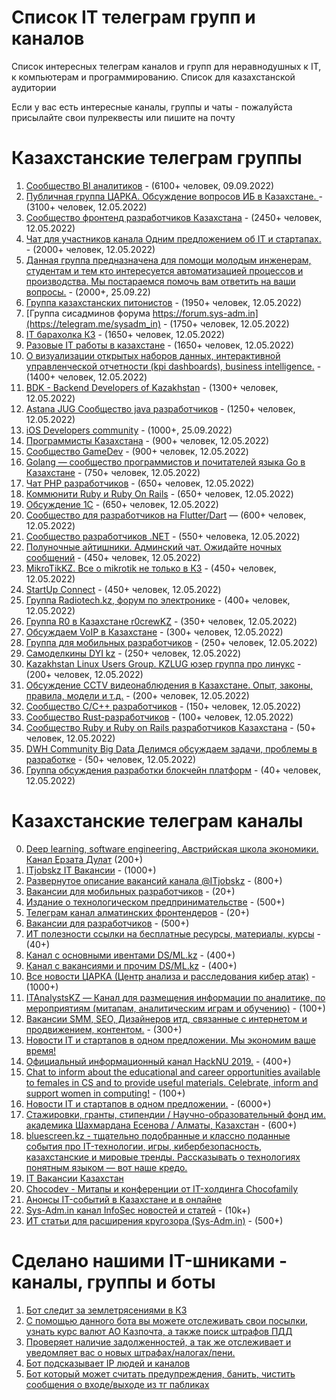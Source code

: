 # Список IT телеграм групп и каналов

Список интересных телеграм каналов и групп для неравнодушных к IT, к компьютерам и программированию. Список для казахстанской аудитории

Если у вас есть интересные каналы, группы и чаты - пожалуйста присылайте свои пулреквесты или пишите на почту

# Казахстанские телеграм группы

1. [Сообщество BI аналитиков](https://t.me/kz_bi) - (6100+ человек, 09.09.2022)
1. [Публичная группа ЦАРКА. Обсуждение вопросов ИБ в Казахстане. ](https://t.me/cyberseckz) - (3100+ человек, 12.05.2022)
2. [Сообщество фронтенд разработчиков Казахстана](https://t.me/frontendkz) - (2450+ человек, 12.05.2022)
3. [Чат для участников канала Одним предложением об IT и стартапах. ](https://t.me/thetechkzchat) - (2000+ человек, 12.05.2022)
3. [Данная группа предназначена для помощи молодым инженерам, студентам и тем кто интересуется автоматизацией процессов и производства. Мы постараемся помочь вам ответить на ваши вопросы.](https://t.me/automation_kz) - (2000+, 25.09.22)
4. [Группа казахстанских питонистов](https://t.me/python_kz) - (1950+ человек, 12.05.2022)
5. [Группа сисадминов форума https://forum.sys-adm.in](https://telegram.me/sysadm_in) - (1750+ человек, 12.05.2022)
6. [IT барахолка КЗ](http://t.me/itbazarkz) - (1650+ человек, 12.05.2022)
7. [Разовые IT работы в казахстане](https://t.me/itmankz) - (1650+ человек, 12.05.2022)
8. [О визуализации открытых наборов данных, интерактивной управленческой отчетности (kpi dashboards), business intelligence.](https://t.me/datanomika) - (1400+ человек, 12.05.2022)
9. [BDK - Backend Developers of Kazakhstan](https://t.me/backenderskz) - (1300+ человек, 12.05.2022)
10. [Astana JUG Cообщество java разработчиков](https://t.me/astanajug) - (1250+ человек, 12.05.2022)
10. [iOS Developers community](https://t.me/iOSDevelopers_KZ) - (1000+, 25.09.2022)
11. [Программисты Казахстана](https://t.me/devkz) - (900+ человек, 12.05.2022)
12. [Сообщество GameDev](https://t.me/gamedevkz) - (900+ человек, 12.05.2022)
13. [Golang — сообщество программистов и почитателей языка Go в Казахстане](https://t.me/go_kz) - (750+ человек, 12.05.2022)
14. [Чат PHP разработчиков](https://t.me/phpdevconf) - (650+ человек, 12.05.2022)
15. [Коммюнити Ruby и Ruby On Rails](https://t.me/rubyata) - (650+ человек, 12.05.2022)
16. [Обсуждение 1С](https://t.me/kz_1C) - (650+ человек, 12.05.2022)
17. [Сообщество для разработчиков на Flutter/Dart](https://t.me/dart_kz) — (600+ человек, 12.05.2022)
18. [Сообщество разработчиков .NET](https://t.me/dotnetgroup) - (550+ человека, 12.05.2022)
19. [Полуночные айтишники. Админский чат. Ожидайте ночных сообщений](https://t.me/devnullkz) - (450+ человек, 12.05.2022)
20. [MikroTikKZ. Все о mikrotik не только в КЗ](https://t.me/MikroTikKZ) - (450+ человек, 12.05.2022)
21. [StartUp Connect](https://t.me/startup_connect) - (450+ человек, 12.05.2022)
22. [Группа Radiotech.kz, форум по электронике](https://t.me/radiotechkz) - (400+ человек, 12.05.2022)
23. [Группа R0 в Казахстане r0crewKZ](https://t.me/r0crewKZ) - (350+ человек, 12.05.2022)
24. [Обсуждаем VoIP в Казахстане](https://t.me/sipvoipkz) - (300+ человек, 12.05.2022)
25. [Группа для мобильных разработчиков](https://t.me/mobile_developers_kz) - (250+ человек, 12.05.2022)
26. [Самоделкины DYI kz](https://t.me/diykz) - (250+ человек, 12.05.2022)
27. [Kazakhstan Linux Users Group. KZLUG юзер группа про линукс](https://t.me/kzlug) - (200+ человек, 12.05.2022)
28. [Обсуждение CCTV видеонаблюдения в Казахстане. Опыт, законы, правила, модели и т.д.](https://t.me/cctvkz) - (200+ человек, 12.05.2022)
29. [Сообщество С/С++ разработчиков](https://t.me/cppkz) - (150+ человек, 12.05.2022)
30. [Сообщество Rust-разработчиков](https://t.me/rustlang_kz) - (100+ человек, 12.05.2022)
31. [Сообщество Ruby и Ruby on Rails разработчиков Казахстана](https://t.me/rubykz) - (50+ человек, 12.05.2022)
32. [DWH Community Big Data Делимся обсуждаем задачи, проблемы в разработке](https://t.me/dwhkz) - (50+ человек, 12.05.2022)
33. [Группа обсуждения разработки блокчейн платформ](https://t.me/kz_blockchain) - (40+ человек, 12.05.2022)


# Казахстанские телеграм каналы

0. [Deep learning, software engineering, Австрийская школа экономики. Канал Ерзата Дулат](https://t.me/codekz) (200+)
1. [ITjobskz IT Вакансии](https://t.me/itjobskz) - (1000+)
2. [Развернутое описание вакансий канала @ITjobskz](https://t.me/ITjobsKZ_Full) - (800+)
3. [Вакансии для мобильных разработчиков](https://t.me/mobilejobskz) - (20+)
4. [Издание о технологическом предпринимательстве](https://t.me/techpreneurs) - (500+)
5. [Телеграм канал алматинских фронтендеров](https://t.me/AlmatyCSS) - (20+)
6. [Вакансии для разработчиков](https://t.me/devkz_jobs) - (500+)
7. [ИТ полезности ссылки на бесплатные ресурсы, материалы, курсы](https://t.me/DevSkills) - (40+)
8. [Канал с основными ивентами DS/ML.kz](https://t.me/main_ds_kz) - (400+)
9. [Канал с вакансиями и прочим DS/ML.kz](https://t.me/ml_jobs_kz) - (400+)
10. [Все новости ЦАРКА (Центр анализа и расследования кибер атак)](https://t.me/certkznews) - (1000+)
11. [ITAnalystsKZ — Канал для размещения информации по аналитике, по мероприятиям (митапам, аналитическим играм и обучению)](https://t.me/itanalystskz) - (100+)
12. [Вакансии SMM, SEO, Дизайнеров итд, связанные с интернетом и продвижением, контентом.](https://t.me/webjobskz) - (300+)
13. [Новости IT и стартапов в одном предложении. Мы экономим ваше время!](https://t.me/thetechkz)
14. [Официальный информационный канал HackNU 2019.](https://t.me/HackNUinfo) - (400+)
15. [Chat to inform about the educational and career opportunities available to females in CS and to provide useful materials. Celebrate, inform and support women in computing!](https://t.me/nu_acm_w) - (100+)
16. [Новости IT и стартапов в одном предложении.](https://t.me/thetechkz) - (6000+)
17. [Стажировки, гранты, стипендии / Научно-образовательный фонд им. академика Шахмардана Есенова / Алматы, Казахстан](https://t.me/yessenovfoundation) - (600+)
18. [bluescreen.kz - тщательно подобранные и классно поданные события про IT-технологии, игры, кибербезопасность, казахстанские и мировые тренды. Рассказывать о технологиях понятным языком — вот наше кредо.](https://t.me/bluescreenkz)
19. [IT Вакансии Казахстан](https://t.me/workitkz)
20. [Chocodev - Митапы и конференции от IT-холдинга Chocofamily](https://t.me/chocodev)
21. [Анонсы IT-событий в Казахстане и в онлайне](https://t.me/kz_it_events)
22. [Sys-Adm.in канал InfoSec новостей и статей](https://t.me/sysadm_in_channel) - (10k+)
23. [ИТ статьи для расширения кругозора (Sys-Adm.in)](https://t.me/sysadm_in_up) - (500+)

# Сделано нашими IT-шниками - каналы, группы и боты 

1. [Бот следит за землетрясениями в КЗ](https://t.me/kzquake)
2. [С помощью данного бота вы можете отслеживать свои посылки, узнать курс валют АО Казпочта, а также поиск штрафов ПДД](https://t.me/KazPostBot)
3. [Проверяет наличие задолженностей, а так же отслеживает и уведомляет вас о новых штрафах/налогах/пени.](https://t.me/ShtrafKZBot)
4. [Бот подсказывает IP людей и каналов](https://t.me/Get_Telegram_ID_bot)
5. [Бот который может считать предупреждения, банить, чистить сообщения о входе/выходе из тг пабликах](https://t.me/chat_prettier_bot)
